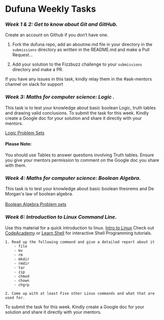 # Dufuna Weekly Tasks

### *Week 1 & 2: Get to know about Git and GitHub.*

Create an account on Github if you don’t have one.

1. Fork the dufuna repo, add an aboutme.md file in your directory in the `submissions` directory as written in the README.md and make a Pull Request...

2. Add your solution to the Fizzbuzz challenge to your `submissions` directory and make a PR.

If you have any issues in this task, kindly relay them in the #ask-mentors channel on slack for support

### *Week 3: Maths for computer science: Logic .*

This task is to test your knowledge about basic boolean Logic, truth tables and drawing valid conclusions. 
To submit the task for this week. Kindly create a Google doc for your solution and share it directly with your mentors. 

[Logic Problem Sets](./weekly-tasks/week2-logic-problem-set.pdf)

#### Please Note:
  You should use Tables to answer questions involving Truth tables.
  Ensure you give your mentors permission to comment on the Google doc you share with them.

### *Week 4: Maths for computer science: Boolean Algebra.*
This task is to test your knowledge about basic boolean theorems and De Morgan's law of boolean algebra.<br><br>
[Boolean Algebra Problem sets](./weekly-tasks/Week4-Boolean-algebra-problem-set.pdf)

### *Week 6: Introduction to Linux Command Line.*

Use this material for a quick introduction to linux. [Intro to Linux](https://www.sheffield.ac.uk/polopoly_fs/1.13425!/file/IntroLinux.pdf)
Check out [CodeAcademy](https://www.codecademy.com/learn/learn-the-command-line) or [Learn Shell](http://www.learnshell.org) for interactive Shell Programming tutorials.

    1. Read up the following command and give a detailed report about it
        - file
        - mv
        - rm
        - mkdir
        - rmdir 
        - tar
        - zip
        - chmod
        - chown
        - chgrp

    2. Come up with at least Five other Linux commands and what that are used for.

To submit the task for this week. Kindly create a Google doc for your solution and share it directly with your mentors. 

